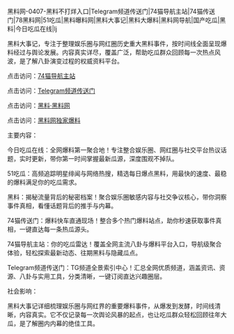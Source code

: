 #
黑料网-0407-黑料不打烊入口|Telegram频道传送门|74猫导航主站|74猫传送门|78黑料网|51吃瓜|黑料曝料网|黑料大事记|黑料大爆料|黑料网导航|国产吃瓜|黑料|今日吃瓜在线|lj

黑料大事记，专注于整理娱乐圈与网红圈历史重大黑料事件，按时间线全面呈现爆料经过与舆论发展。内容真实详尽，覆盖广泛，帮助吃瓜群众回顾每一次热点风波，是了解八卦演变过程的权威资料平台。


点击访问：<a href="https://74mao.com/">74猫导航主站</a>

点击访问：<a href="https://74mao.com/">Telegram频道传送门</a>

点击访问：<a href="https://ert-6he.pages.dev/">黑料·黑料网</a>

点击访问：<a href="https://sdfsh.pages.dev/">黑料网独家爆料</a>


主要内容：

今日吃瓜在线：全网爆料第一聚合地！专注整合娱乐圈、网红圈与社交平台热议话题，实时更新，带你第一时间掌握最新瓜源，深度围观不掉队。

51吃瓜：高频追踪明星绯闻与网络热搜，精选每日爆点黑料，用最快的速度、最稳的爆料满足你的吃瓜需求。

黑料：揭秘流量背后的秘密档案！聚合娱乐圈敏感内容与社交争议核心，带你洞察事件真相，看懂话题背后的推手与内幕。

74猫传送门：爆料快车直通现场！整合多个热门爆料站点，助你秒速获取事件真相，一键直达每一条热瓜源头。

74猫导航主站：你的吃瓜雷达！覆盖全网主流八卦与爆料平台入口，导航级聚合体验，轻松探索最新动态、往期黑料与隐藏瓜点。

Telegram频道传送门：TG频道全景索引中心！汇总全网优质频道，涵盖资讯、资源、八卦与实用工具，分类清晰，一键订阅直达兴趣圈层。


社会影响：

黑料大事记详细梳理娱乐圈与网红界的重要爆料事件，从爆发到发酵，时间线清晰，内容真实。它不仅记录每一次舆论风暴的起点，也让吃瓜群众轻松回顾往年大瓜，是了解圈内内幕的绝佳工具。

<span style="display:none;">[Canonical link](）</span>
